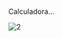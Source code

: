 Calculadora... 


![2](https://user-images.githubusercontent.com/21239660/71775676-20088e00-2f42-11ea-803a-225cc1511824.PNG)
